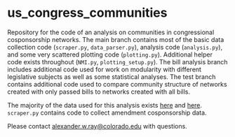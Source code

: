# us_congress_communities
Repository for the code of an analysis on communities in congressional cosponsorship networks. The main branch contains most of the basic data collection code (`scraper.py`, `data_parser.py`), analysis code (`analysis.py`), and some very scattered plotting code (`plotting.py`). Additional helper code exists throughout (`NMI.py`, `plotting_setup.py`). The bill analysis branch includes additional code used for work on modularity with different legislative subjects as well as some statistical analyses. The test branch contains additional code used to compare community structure of networks created with only passed bills to networks created with all bills.

The majority of the data used for this analysis exists [here](https://www.propublica.org/datastore/dataset/congressional-data-bulk-legislation-bills) and [here](https://github.com/unitedstates/congress-legislators). `scraper.py` contains code to collect amendment cosponsorship data.

Please contact alexander.w.ray@colorado.edu with questions.
